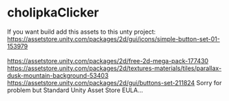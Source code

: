 # cholipkaClicker
If you want build add this assets to this unty project:
https://assetstore.unity.com/packages/2d/gui/icons/simple-button-set-01-153979 <br><br/>
https://assetstore.unity.com/packages/2d/free-2d-mega-pack-177430
https://assetstore.unity.com/packages/2d/textures-materials/tiles/parallax-dusk-mountain-background-53403
https://assetstore.unity.com/packages/2d/gui/buttons-set-211824
Sorry for problem but Standard Unity Asset Store EULA...
